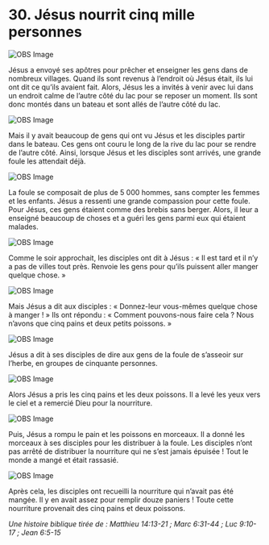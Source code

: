 # 30. Jésus nourrit cinq mille personnes

![OBS Image](https://cdn.door43.org/obs/jpg/360px/obs-en-30-01.jpg)

Jésus a envoyé ses apôtres pour prêcher et enseigner les gens dans de nombreux villages. Quand ils sont revenus à l’endroit où Jésus était, ils lui ont dit ce qu’ils avaient fait. Alors, Jésus les a invités à venir avec lui dans un endroit calme de l’autre côté du lac pour se reposer un moment. Ils sont donc montés dans un bateau et sont allés de l’autre côté du lac.

![OBS Image](https://cdn.door43.org/obs/jpg/360px/obs-en-30-02.jpg)

Mais il y avait beaucoup de gens qui ont vu Jésus et les disciples partir dans le bateau. Ces gens ont couru le long de la rive du lac pour se rendre de l’autre côté. Ainsi, lorsque Jésus et les disciples sont arrivés, une grande foule les attendait déjà.

![OBS Image](https://cdn.door43.org/obs/jpg/360px/obs-en-30-03.jpg)

La foule se composait de plus de 5 000 hommes, sans compter les femmes et les enfants. Jésus a ressenti une grande compassion pour cette foule. Pour Jésus, ces gens étaient comme des brebis sans berger. Alors, il leur a enseigné beaucoup de choses et a guéri les gens parmi eux qui étaient malades.

![OBS Image](https://cdn.door43.org/obs/jpg/360px/obs-en-30-04.jpg)

Comme le soir approchait, les disciples ont dit à Jésus : « Il est tard et il n’y a pas de villes tout près. Renvoie les gens pour qu’ils puissent aller manger quelque chose. »

![OBS Image](https://cdn.door43.org/obs/jpg/360px/obs-en-30-05.jpg)

Mais Jésus a dit aux disciples : « Donnez-leur vous-mêmes quelque chose à manger ! » Ils ont répondu : « Comment pouvons-nous faire cela ? Nous n’avons que cinq pains et deux petits poissons. »

![OBS Image](https://cdn.door43.org/obs/jpg/360px/obs-en-30-06.jpg)

Jésus a dit à ses disciples de dire aux gens de la foule de s’asseoir sur l’herbe, en groupes de cinquante personnes.

![OBS Image](https://cdn.door43.org/obs/jpg/360px/obs-en-30-07.jpg)

Alors Jésus a pris les cinq pains et les deux poissons. Il a levé les yeux vers le ciel et a remercié Dieu pour la nourriture.

![OBS Image](https://cdn.door43.org/obs/jpg/360px/obs-en-30-08.jpg)

Puis, Jésus a rompu le pain et les poissons en morceaux. Il a donné les morceaux à ses disciples pour les distribuer à la foule. Les disciples n’ont pas arrêté de distribuer la nourriture qui ne s’est jamais épuisée ! Tout le monde a mangé et était rassasié.

![OBS Image](https://cdn.door43.org/obs/jpg/360px/obs-en-30-09.jpg)

Après cela, les disciples ont recueilli la nourriture qui n’avait pas été mangée. Il y en avait assez pour remplir douze paniers ! Toute cette nourriture provenait des cinq pains et deux poissons.

_Une histoire biblique tirée de : Matthieu 14:13-21 ; Marc 6:31-44 ; Luc 9:10-17 ; Jean 6:5-15_